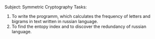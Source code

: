 Subject: Symmetric Cryptography
Tasks: 
  1. To write the programm, which calculates the frequency of letters and bigrams in text written in russian language.
  2. To find the entopy index and to discover the redundancy of russian language.
